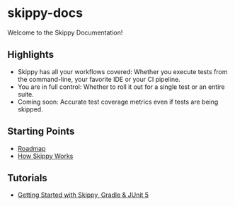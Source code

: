 # skippy-docs

Welcome to the Skippy Documentation!

## Highlights

- Skippy has all your workflows covered: Whether you execute tests from the command-line, your favorite IDE or your CI pipeline.
- You are in full control: Whether to roll it out for a single test or an entire suite.
- Coming soon: Accurate test coverage metrics even if tests are being skipped.

## Starting Points

- [Roadmap](roadmap.md)
- [How Skippy Works](how-skippy-works.md)

## Tutorials

- [Getting Started with Skippy, Gradle & JUnit 5](tutorials/getting-started-with-gradle-and-junit5/README.md)

